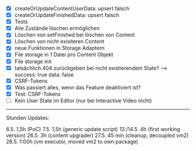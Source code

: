 -   [x] createOrUpdateContentUserData: upsert falsch
-   [x] createOrUpdateFinishedData: upsert falsch
-   [x] Tests
-   [x] Alle Zustände löschen ermöglichen
-   [x] Löschen von setFinished bei löschen von Content
-   [x] Löschen von nicht exisiteren Content
-   [x] neue Funktionen in Storage Adaptern
-   [x] File storage in 1 Datei pro Content Objekt
-   [x] File storage init
-   [x] tatsächlich 404 zurückgeben bei nicht existierendem State? --> success: true data: false
-   [x] CSRF-Tokens
-   [x] Was passiert alles, wenn das Feature deaktiviert ist?
-   [x] Test: CSRF-Tokens
-   [ ] Kein User State im Editor (nur bei Interactive Video nicht)

---

Stunden Updates:

6.5. 1,5h (PoC)
7.5. 1,5h (generic update script)
13./14.5. 4h (first working version)
26.5. 3h (content upgrader)
27.5. 45 min (cleanup, decoupled vm2)
28.5. 1:00h (vm executor, moved vm2 to own package)
